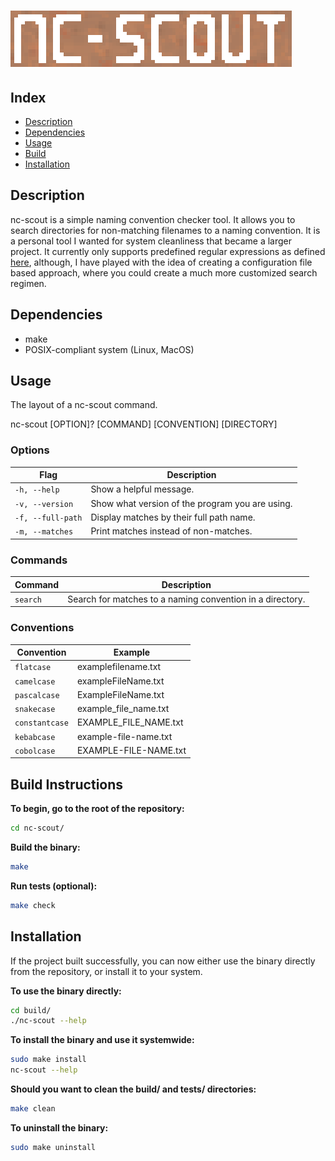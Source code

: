 # ![nc-scout](img/nc-scout.png)

## Index
* [Description](#description)
* [Dependencies](#dependencies)
* [Usage](#usage)
* [Build](#build-instructions)
* [Installation](#installation)

## Description
nc-scout is a simple naming convention checker tool. It allows you to search directories for non-matching filenames to a naming convention. It is a personal tool I wanted for system cleanliness that became a larger project. It currently only supports predefined regular expressions as defined [here](src/search.c), although, I have played with the idea of creating a configuration file based approach, where you could create a much more customized search regimen.

## Dependencies
* make
* POSIX-compliant system (Linux, MacOS)

## Usage
The layout of a nc-scout command.

nc-scout [OPTION]? [COMMAND] [CONVENTION] [DIRECTORY]

### Options
| Flag              | Description                                                |
|-------------------|------------------------------------------------------------|
| `-h, --help`      | Show a helpful message.                                    |
| `-v, --version`   | Show what version of the program you are using.            |
| `-f, --full-path` | Display matches by their full path name.                   |
| `-m, --matches`   | Print matches instead of non-matches.                      |

### Commands
|Command            | Description                                                |
|-------------------|------------------------------------------------------------| 
| `search`          | Search for matches to a naming convention in a directory.  |


### Conventions
| Convention        | Example                                                    |
|-------------------|------------------------------------------------------------|
| `flatcase`        | examplefilename.txt                                        |
| `camelcase`       | exampleFileName.txt                                        |
| `pascalcase`      | ExampleFileName.txt                                        |
| `snakecase`       | example_file_name.txt                                      |
| `constantcase`    | EXAMPLE_FILE_NAME.txt                                      |
| `kebabcase`       | example-file-name.txt                                      |
| `cobolcase`       | EXAMPLE-FILE-NAME.txt                                      |

## Build Instructions
**To begin, go to the root of the repository:**
```bash
cd nc-scout/
```

**Build the binary:**
```bash
make
``` 

**Run tests (optional):**
```bash
make check
```

## Installation
If the project built successfully, you can now either use the binary directly from the repository, or install it to your system.

**To use the binary directly:**
```bash
cd build/
./nc-scout --help
```

**To install the binary and use it systemwide:**
```bash
sudo make install
nc-scout --help
```

**Should you want to clean the build/ and tests/ directories:**
```bash
make clean
```

**To uninstall the binary:**
```bash
sudo make uninstall
```
